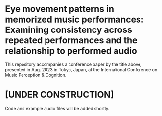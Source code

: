 # Eye movement patterns in memorized music performances: Examining consistency across repeated performances and the relationship to performed audio

This repository accompanies a conference paper by the title above, presented in Aug. 2023 in Tokyo, Japan, at the International Conference on Music Perception &amp; Cognition. 

# [UNDER CONSTRUCTION]
Code and example audio files will be added shortly. 
